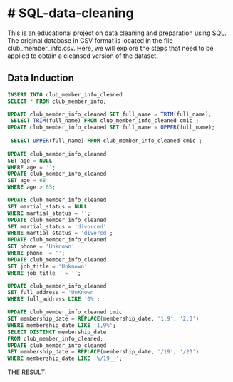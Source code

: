 # # SQL-data-cleaning

This is an educational project on data cleaning and preparation using SQL. The original database in CSV format is located in the file club_member_info.csv. Here, we will explore the steps that need to be applied to obtain a cleansed version of the dataset.
## Data Induction
``` SQL
INSERT INTO club_member_info_cleaned
SELECT * FROM club_member_info;

UPDATE club_member_info_cleaned SET full_name = TRIM(full_name);
 SELECT TRIM(full_name) FROM club_member_info_cleaned cmic ;
UPDATE club_member_info_cleaned SET full_name = UPPER(full_name);
 
 SELECT UPPER(full_name) FROM club_member_info_cleaned cmic ;
 
UPDATE club_member_info_cleaned
SET age = NULL
WHERE age = '';
UPDATE club_member_info_cleaned
SET age = 68
WHERE age > 85;

UPDATE club_member_info_cleaned
SET martial_status = NULL
WHERE martial_status = '';
UPDATE club_member_info_cleaned
SET martial_status = 'divorced'
WHERE martial_status = 'divored';
UPDATE club_member_info_cleaned
SET phone = 'Unknown'
WHERE phone  = '';
UPDATE club_member_info_cleaned
SET job_title = 'Unknown'
WHERE job_title   = '';

UPDATE club_member_info_cleaned 
SET full_address = 'UnKnown'
WHERE full_address LIKE '0%';

UPDATE club_member_info_cleaned cmic
SET membership_date = REPLACE(membership_date, '1,9', '2,0')
WHERE membership_date LIKE '1,9%';
SELECT DISTINCT membership_date 
FROM club_member_info_cleaned;
UPDATE club_member_info_cleaned
SET membership_date = REPLACE(membership_date, '/19', '/20')
WHERE membership_date LIKE '%/19__'; 
```
THE RESULT:
